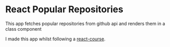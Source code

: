 # React Popular Repositories

This app fetches popular repositories from github api and renders them in a class component

I made this app whilst following a [react-course](https://ui.dev).
